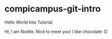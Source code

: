 # compicampus-git-intro
Hello World Into Tutorial 

Hi, I am Noëlle. Nice to meet you! 
I like chocolate :D
